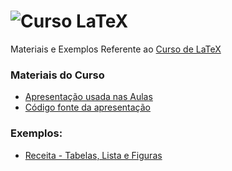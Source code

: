 ![Curso LaTeX](http://upload.wikimedia.org/wikipedia/commons/thumb/9/92/LaTeX_logo.svg/220px-LaTeX_logo.svg.png)
===========

Materiais e Exemplos Referente ao [Curso de LaTeX](http://www.mecajun.com.br/latex.html)

### Materiais do Curso
* [Apresentação usada nas Aulas](https://github.com/Mecajun/Curso_LaTeX/blob/master/cursolatex.pdf?raw=true)
* [Código fonte da apresentação](https://github.com/Mecajun/Curso_LaTeX/tree/master/Aulas)

### Exemplos:
* [Receita - Tabelas, Lista e Figuras](https://github.com/Mecajun/Curso_LaTeX/blob/master/exemplos/Receita/receitaOmelete.pdf?raw=true)
